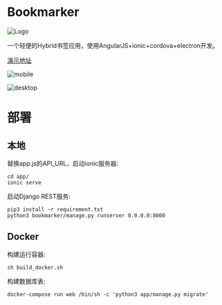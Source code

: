 # Bookmarker

![Logo](https://raw.githubusercontent.com/tonnie17/Bookmarker/master/app/www/bookmark.png)

一个轻便的Hybrid书签应用，使用AngularJS+ionic+cordova+electron开发。

[演示地址](http://lbm.daoapp.io/)

![mobile](http://7xq6ov.com1.z0.glb.clouddn.com/2026984FCF4E2C15113013555787542C.jpg)

![desktop](http://7xq6ov.com1.z0.glb.clouddn.com/C1C80B1C-6B89-47DC-A6E7-265B1D8F34F8.jpg)

# 部署

## 本地

替换app.js的API_URL，启动ionic服务器:

```
cd app/
ionic serve
```

启动Django REST服务:

```
pip3 install -r requirement.txt
python3 bookmarker/manage.py runserver 0.0.0.0:8000
```

## Docker

构建运行容器:

```
sh build_docker.sh
```

构建数据库表:

```
docker-compose run web /bin/sh -c 'python3 app/manage.py migrate'
```
